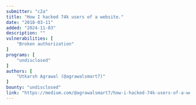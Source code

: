 ```yaml
---
submitter: "c2a"
title: "How I hacked 74k users of a website."
date: "2018-03-11"
added: "2024-11-03"
description: ""
vulnerabilities: [
    "Broken authorization"
]
programs: [
    "undisclosed"
]
authors: [
    "Utkarsh Agrawal (@agrawalsmart7)"
]
bounty: "undisclosed"
link: "https://medium.com/@agrawalsmart7/how-i-hacked-74k-users-of-a-website-869e8a0b319"
---
```




